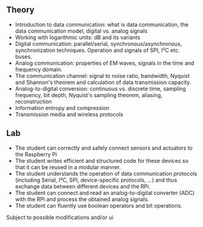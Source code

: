 Theory
--------------

- Introduction to data communication: what is data communication, the data communication model, digital vs. analog signals
- Working with logarithmic units: dB and its variants
- Digital communication: parallel/serial, synchronous/asynchronous, synchronization techniques. Operation and signals of SPI, I²C etc. buses.
- Analog communication: properties of EM waves, signals in the time and frequency domain.
- The communication channel: signal to noise ratio, bandwidth, Nyquist and Shannon's theorem and calculation of data transmission capacity.
- Analog-to-digital conversion: continuous vs. discrete time, sampling frequency, bit depth, Nyquist's sampling theorem, aliasing, reconstruction
- Information entropy and compression
- Transmission media and wireless protocols

Lab
-----------

- The student can correctly and safely connect sensors and actuators to the Raspberry Pi
- The student writes efficient and structured code for these devices so that it can be reused in a modular manner.
- The student understands the operation of data communication protocols (including Serial, I²C, SPI, device-specific protocols, ...) and thus exchange data between different devices and the RPi. 
- The student can connect and read an analog-to-digital converter (ADC) with the RPi and process the obtained analog signals.
- The student can fluently use boolean operators and bit operations.

Subject to possible modifications and/or ui